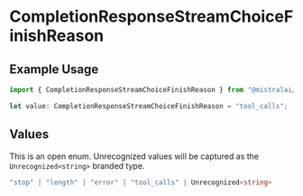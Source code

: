 # CompletionResponseStreamChoiceFinishReason

## Example Usage

```typescript
import { CompletionResponseStreamChoiceFinishReason } from "@mistralai/mistralai/models/components";

let value: CompletionResponseStreamChoiceFinishReason = "tool_calls";
```

## Values

This is an open enum. Unrecognized values will be captured as the `Unrecognized<string>` branded type.

```typescript
"stop" | "length" | "error" | "tool_calls" | Unrecognized<string>
```